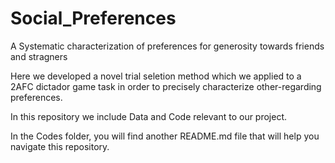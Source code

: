 # Social_Preferences
A Systematic characterization of preferences for generosity towards friends and stragners

Here we developed a novel trial seletion method which we applied to a 2AFC dictador game task in order to precisely characterize other-regarding preferences.

In this repository we include Data and Code relevant to our project. 

In the Codes folder, you will find another README.md file that will help you navigate this repository. 

